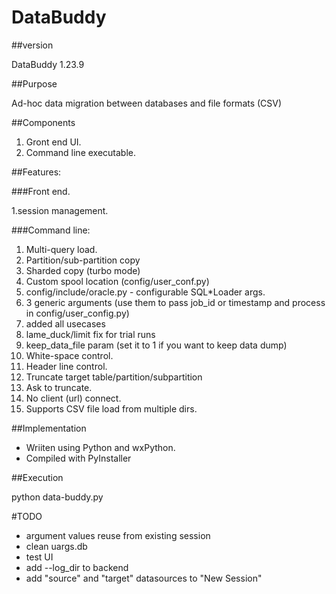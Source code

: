 # DataBuddy
##version

DataBuddy 1.23.9

##Purpose

Ad-hoc data migration between databases and file formats (CSV)

##Components

  1. Gront end UI.
  2. Command line executable.
  
##Features:

###Front end.

  1.session management.

###Command line:
1. Multi-query load.
2. Partition/sub-partition copy
3. Sharded copy (turbo mode)
4. Custom spool location (config/user_conf.py)
5. config/include/oracle.py - configurable SQL*Loader args.
6. 3 generic arguments (use them to pass job_id or timestamp and process in config/user_config.py)
7. added all usecases
8. lame_duck/limit fix for trial runs
9. keep_data_file param (set it to 1 if you want to keep data dump)
10. White-space control.
11. Header line control.
12. Truncate target table/partition/subpartition
13. Ask to truncate.
14. No client (url) connect.
15. Supports CSV file load from multiple dirs.

##Implementation

- Wriiten using Python and wxPython.
- Compiled with PyInstaller
 
##Execution

python data-buddy.py


#TODO
- argument values reuse from existing session
- clean uargs.db
- test UI
- add --log_dir to backend
- add "source" and "target" datasources to "New Session"
